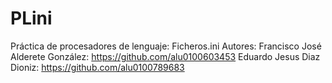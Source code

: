 PLini
=====

Práctica de procesadores de lenguaje: Ficheros.ini
Autores:
Francisco José Alderete González: https://github.com/alu0100603453
Eduardo Jesus Diaz Dioniz: https://github.com/alu0100789683
